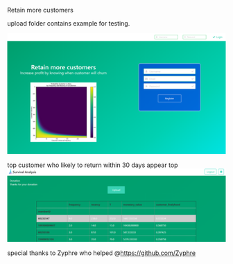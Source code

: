 Retain more customers

upload folder contains example for testing.

![Homepage](https://github.com/ZhengTzer/npt/blob/master/01-home-page.png)

top customer who likely to return within 30 days appear top
![Result](https://github.com/ZhengTzer/npt/blob/master/02-result-page.png)

special thanks to Zyphre who helped @https://github.com/Zyphre
